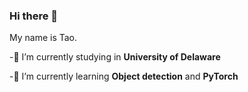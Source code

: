 ### Hi there 👋
My name is Tao.

 -🔭 I’m currently studying in **University of Delaware** 
 
 -🌱 I’m currently learning **Object detection** and **PyTorch**

